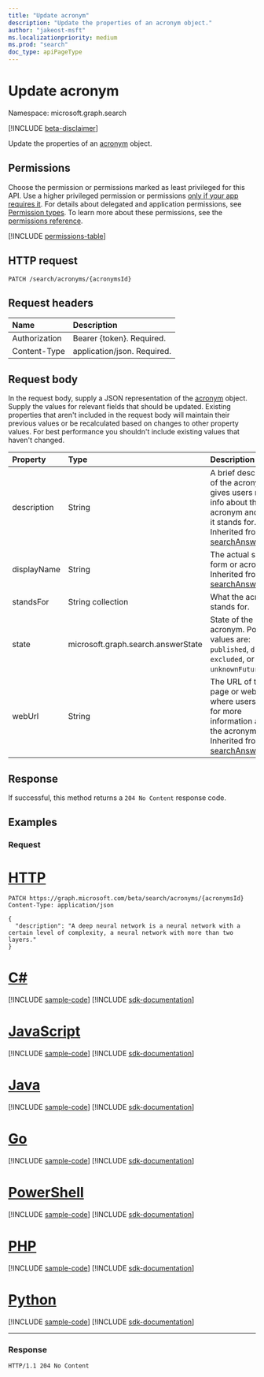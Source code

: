 ```yaml
---
title: "Update acronym"
description: "Update the properties of an acronym object."
author: "jakeost-msft"
ms.localizationpriority: medium
ms.prod: "search"
doc_type: apiPageType
---
```


# Update acronym
Namespace: microsoft.graph.search

[!INCLUDE [beta-disclaimer](../../includes/beta-disclaimer.md)]

Update the properties of an [acronym](../resources/search-acronym.md) object.

## Permissions
Choose the permission or permissions marked as least privileged for this API. Use a higher privileged permission or permissions [only if your app requires it](/graph/permissions-overview#best-practices-for-using-microsoft-graph-permissions). For details about delegated and application permissions, see [Permission types](/graph/permissions-overview#permission-types). To learn more about these permissions, see the [permissions reference](/graph/permissions-reference).

<!-- { "blockType": "permissions", "name": "search_acronym_update" } -->
[!INCLUDE [permissions-table](../includes/permissions/search-acronym-update-permissions.md)]

## HTTP request

<!-- {
  "blockType": "ignored"
}
-->
``` http
PATCH /search/acronyms/{acronymsId}
```

## Request headers
|Name|Description|
|:---|:---|
|Authorization|Bearer {token}. Required.|
|Content-Type|application/json. Required.|

## Request body
In the request body, supply a JSON representation of the [acronym](../resources/search-acronym.md) object. Supply the values for relevant fields that should be updated. Existing properties that aren't included in the request body will maintain their previous values or be recalculated based on changes to other property values. For best performance you shouldn't include existing values that haven't changed.

|Property|Type|Description|
|:---|:---|:---|
|description|String|A brief description of the acronym that gives users more info about the acronym and what it stands for. Inherited from [searchAnswer](../resources/search-searchAnswer.md).|
|displayName|String|The actual short form or acronym. Inherited from [searchAnswer](../resources/search-searchAnswer.md).|
|standsFor|String collection|What the acronym stands for.|
|state|microsoft.graph.search.answerState|State of the acronym. Possible values are: `published`, `draft`, `excluded`, or `unknownFutureValue`.|
|webUrl|String|The URL of the page or website where users can go for more information about the acronym. Inherited from [searchAnswer](../resources/search-searchAnswer.md).|



## Response

If successful, this method returns a `204 No Content` response code.

## Examples

### Request

# [HTTP](#tab/http)
<!-- {
  "blockType": "request",
  "name": "update_acronym"
}
-->
``` http
PATCH https://graph.microsoft.com/beta/search/acronyms/{acronymsId}
Content-Type: application/json

{
  "description": "A deep neural network is a neural network with a certain level of complexity, a neural network with more than two layers."
}
```

# [C#](#tab/csharp)
[!INCLUDE [sample-code](../includes/snippets/csharp/update-acronym-csharp-snippets.md)]
[!INCLUDE [sdk-documentation](../includes/snippets/snippets-sdk-documentation-link.md)]

# [JavaScript](#tab/javascript)
[!INCLUDE [sample-code](../includes/snippets/javascript/update-acronym-javascript-snippets.md)]
[!INCLUDE [sdk-documentation](../includes/snippets/snippets-sdk-documentation-link.md)]

# [Java](#tab/java)
[!INCLUDE [sample-code](../includes/snippets/java/update-acronym-java-snippets.md)]
[!INCLUDE [sdk-documentation](../includes/snippets/snippets-sdk-documentation-link.md)]

# [Go](#tab/go)
[!INCLUDE [sample-code](../includes/snippets/go/update-acronym-go-snippets.md)]
[!INCLUDE [sdk-documentation](../includes/snippets/snippets-sdk-documentation-link.md)]

# [PowerShell](#tab/powershell)
[!INCLUDE [sample-code](../includes/snippets/powershell/update-acronym-powershell-snippets.md)]
[!INCLUDE [sdk-documentation](../includes/snippets/snippets-sdk-documentation-link.md)]

# [PHP](#tab/php)
[!INCLUDE [sample-code](../includes/snippets/php/update-acronym-php-snippets.md)]
[!INCLUDE [sdk-documentation](../includes/snippets/snippets-sdk-documentation-link.md)]

# [Python](#tab/python)
[!INCLUDE [sample-code](../includes/snippets/python/update-acronym-python-snippets.md)]
[!INCLUDE [sdk-documentation](../includes/snippets/snippets-sdk-documentation-link.md)]

---

### Response
<!-- {
  "blockType": "response",
  "truncated": true
}
-->
``` http
HTTP/1.1 204 No Content
```

